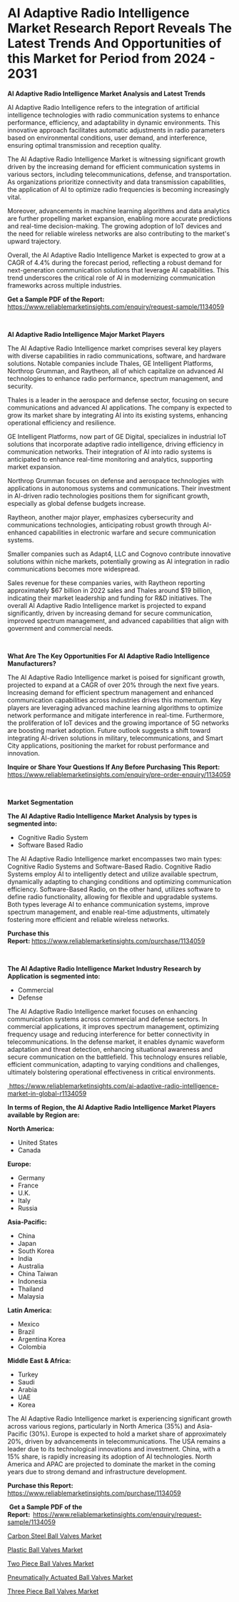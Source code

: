 <p><h1>AI Adaptive Radio Intelligence Market Research Report Reveals The Latest Trends And Opportunities of this Market for Period from 2024 - 2031</h1></p><p><strong>AI Adaptive Radio Intelligence Market Analysis and Latest Trends</strong></p>
<p><p>AI Adaptive Radio Intelligence refers to the integration of artificial intelligence technologies with radio communication systems to enhance performance, efficiency, and adaptability in dynamic environments. This innovative approach facilitates automatic adjustments in radio parameters based on environmental conditions, user demand, and interference, ensuring optimal transmission and reception quality.</p><p>The AI Adaptive Radio Intelligence Market is witnessing significant growth driven by the increasing demand for efficient communication systems in various sectors, including telecommunications, defense, and transportation. As organizations prioritize connectivity and data transmission capabilities, the application of AI to optimize radio frequencies is becoming increasingly vital. </p><p>Moreover, advancements in machine learning algorithms and data analytics are further propelling market expansion, enabling more accurate predictions and real-time decision-making. The growing adoption of IoT devices and the need for reliable wireless networks are also contributing to the market's upward trajectory. </p><p>Overall, the AI Adaptive Radio Intelligence Market is expected to grow at a CAGR of 4.4% during the forecast period, reflecting a robust demand for next-generation communication solutions that leverage AI capabilities. This trend underscores the critical role of AI in modernizing communication frameworks across multiple industries.</p></p>
<p><strong>Get a Sample PDF of the Report:&nbsp;</strong> <a href="https://www.reliablemarketinsights.com/enquiry/request-sample/1134059?utm_campaign=1264&utm_medium=2&utm_source=Github&utm_content=ia&utm_term=08102024&utm_id=ai-adaptive-radio-intelligence">https://www.reliablemarketinsights.com/enquiry/request-sample/1134059</a></p>
<p>&nbsp;</p>
<p><strong>AI Adaptive Radio Intelligence Major Market Players</strong></p>
<p><p>The AI Adaptive Radio Intelligence market comprises several key players with diverse capabilities in radio communications, software, and hardware solutions. Notable companies include Thales, GE Intelligent Platforms, Northrop Grumman, and Raytheon, all of which capitalize on advanced AI technologies to enhance radio performance, spectrum management, and security.</p><p>Thales is a leader in the aerospace and defense sector, focusing on secure communications and advanced AI applications. The company is expected to grow its market share by integrating AI into its existing systems, enhancing operational efficiency and resilience.</p><p>GE Intelligent Platforms, now part of GE Digital, specializes in industrial IoT solutions that incorporate adaptive radio intelligence, driving efficiency in communication networks. Their integration of AI into radio systems is anticipated to enhance real-time monitoring and analytics, supporting market expansion.</p><p>Northrop Grumman focuses on defense and aerospace technologies with applications in autonomous systems and communications. Their investment in AI-driven radio technologies positions them for significant growth, especially as global defense budgets increase.</p><p>Raytheon, another major player, emphasizes cybersecurity and communications technologies, anticipating robust growth through AI-enhanced capabilities in electronic warfare and secure communication systems.</p><p>Smaller companies such as Adapt4, LLC and Cognovo contribute innovative solutions within niche markets, potentially growing as AI integration in radio communications becomes more widespread.</p><p>Sales revenue for these companies varies, with Raytheon reporting approximately $67 billion in 2022 sales and Thales around $19 billion, indicating their market leadership and funding for R&D initiatives. The overall AI Adaptive Radio Intelligence market is projected to expand significantly, driven by increasing demand for secure communication, improved spectrum management, and advanced capabilities that align with government and commercial needs.</p></p>
<p>&nbsp;</p>
<p><strong>What Are The Key Opportunities For AI Adaptive Radio Intelligence Manufacturers?</strong></p>
<p><p>The AI Adaptive Radio Intelligence market is poised for significant growth, projected to expand at a CAGR of over 20% through the next five years. Increasing demand for efficient spectrum management and enhanced communication capabilities across industries drives this momentum. Key players are leveraging advanced machine learning algorithms to optimize network performance and mitigate interference in real-time. Furthermore, the proliferation of IoT devices and the growing importance of 5G networks are boosting market adoption. Future outlook suggests a shift toward integrating AI-driven solutions in military, telecommunications, and Smart City applications, positioning the market for robust performance and innovation.</p></p>
<p><strong>Inquire or Share Your Questions If Any Before Purchasing This Report:</strong> <a href="https://www.reliablemarketinsights.com/enquiry/pre-order-enquiry/1134059?utm_campaign=1264&utm_medium=2&utm_source=Github&utm_content=ia&utm_term=08102024&utm_id=ai-adaptive-radio-intelligence">https://www.reliablemarketinsights.com/enquiry/pre-order-enquiry/1134059</a></p>
<p>&nbsp;</p>
<p><strong>Market Segmentation</strong></p>
<p><strong>The AI Adaptive Radio Intelligence Market Analysis by types is segmented into:</strong></p>
<p><ul><li>Cognitive Radio System</li><li>Software Based Radio</li></ul></p>
<p><p>The AI Adaptive Radio Intelligence market encompasses two main types: Cognitive Radio Systems and Software-Based Radio. Cognitive Radio Systems employ AI to intelligently detect and utilize available spectrum, dynamically adapting to changing conditions and optimizing communication efficiency. Software-Based Radio, on the other hand, utilizes software to define radio functionality, allowing for flexible and upgradable systems. Both types leverage AI to enhance communication systems, improve spectrum management, and enable real-time adjustments, ultimately fostering more efficient and reliable wireless networks.</p></p>
<p><strong>Purchase this Report:&nbsp;</strong><a href="https://www.reliablemarketinsights.com/purchase/1134059?utm_campaign=1264&utm_medium=2&utm_source=Github&utm_content=ia&utm_term=08102024&utm_id=ai-adaptive-radio-intelligence">https://www.reliablemarketinsights.com/purchase/1134059</a></p>
<p>&nbsp;</p>
<p><strong>The AI Adaptive Radio Intelligence Market Industry Research by Application is segmented into:</strong></p>
<p><ul><li>Commercial</li><li>Defense</li></ul></p>
<p><p>The AI Adaptive Radio Intelligence market focuses on enhancing communication systems across commercial and defense sectors. In commercial applications, it improves spectrum management, optimizing frequency usage and reducing interference for better connectivity in telecommunications. In the defense market, it enables dynamic waveform adaptation and threat detection, enhancing situational awareness and secure communication on the battlefield. This technology ensures reliable, efficient communication, adapting to varying conditions and challenges, ultimately bolstering operational effectiveness in critical environments.</p></p>
<p><a href="https://www.reliablemarketinsights.com/ai-adaptive-radio-intelligence-market-in-global-r1134059?utm_campaign=1264&utm_medium=2&utm_source=Github&utm_content=ia&utm_term=08102024&utm_id=ai-adaptive-radio-intelligence">&nbsp;https://www.reliablemarketinsights.com/ai-adaptive-radio-intelligence-market-in-global-r1134059</a></p>
<p><strong>In terms of Region, the AI Adaptive Radio Intelligence Market Players available by Region are:</strong></p>
<p>
    <p> <strong> North America: </strong>
        <ul>
            <li>United States</li>
            <li>Canada</li>
        </ul>
        </p> 
    <p> <strong> Europe: </strong>
        <ul>
            <li>Germany</li>
            <li>France</li>
            <li>U.K.</li>
            <li>Italy</li>
            <li>Russia</li>
        </ul>
        </p> 
    <p> <strong> Asia-Pacific: </strong>
        <ul>
            <li>China</li>
            <li>Japan</li>
            <li>South Korea</li>
            <li>India</li>
            <li>Australia</li>
            <li>China Taiwan</li>
            <li>Indonesia</li>
            <li>Thailand</li>
            <li>Malaysia</li>
        </ul>
        </p> 
    <p> <strong> Latin America: </strong>
        <ul>
            <li>Mexico</li>
            <li>Brazil</li>
            <li>Argentina Korea</li>
            <li>Colombia</li>
        </ul>
        </p> 
    <p> <strong> Middle East & Africa: </strong>
        <ul>
            <li>Turkey</li>
            <li>Saudi</li>
            <li>Arabia</li>
            <li>UAE</li>
            <li>Korea</li>
        </ul>
    </p>
    </p>
<p><p>The AI Adaptive Radio Intelligence market is experiencing significant growth across various regions, particularly in North America (35%) and Asia-Pacific (30%). Europe is expected to hold a market share of approximately 20%, driven by advancements in telecommunications. The USA remains a leader due to its technological innovations and investment. China, with a 15% share, is rapidly increasing its adoption of AI technologies. North America and APAC are projected to dominate the market in the coming years due to strong demand and infrastructure development.</p></p>
<p><strong>Purchase this Report: </strong><a href="https://www.reliablemarketinsights.com/purchase/1134059?utm_campaign=1264&utm_medium=2&utm_source=Github&utm_content=ia&utm_term=08102024&utm_id=ai-adaptive-radio-intelligence">https://www.reliablemarketinsights.com/purchase/1134059</a></p>
<p>&nbsp;<strong>Get a Sample PDF of the Report:&nbsp;&nbsp;</strong><a href="https://www.reliablemarketinsights.com/enquiry/request-sample/1134059?utm_campaign=1264&utm_medium=2&utm_source=Github&utm_content=ia&utm_term=08102024&utm_id=ai-adaptive-radio-intelligence">https://www.reliablemarketinsights.com/enquiry/request-sample/1134059</a></p>
<p><strong></strong></p>
<p><p><a href="https://www.linkedin.com/pulse/mapping-carbon-steel-ball-valves-market-trends-challenges-fxhve?utm_campaign=1264&utm_medium=2&utm_source=Github&utm_content=ia&utm_term=08102024&utm_id=ai-adaptive-radio-intelligence">Carbon Steel Ball Valves Market</a></p><p><a href="https://www.linkedin.com/pulse/pulse-plastic-ball-valves-rhythms-change-market-resonance-luuje?utm_campaign=1264&utm_medium=2&utm_source=Github&utm_content=ia&utm_term=08102024&utm_id=ai-adaptive-radio-intelligence">Plastic Ball Valves Market</a></p><p><a href="https://www.linkedin.com/pulse/global-two-piece-ball-valves-market-trends-innovations-forward-looking-j6bfe?utm_campaign=1264&utm_medium=2&utm_source=Github&utm_content=ia&utm_term=08102024&utm_id=ai-adaptive-radio-intelligence">Two Piece Ball Valves Market</a></p><p><a href="https://www.linkedin.com/pulse/pneumatically-actuated-ball-valves-market-trends-focusing-rg6oe?utm_campaign=1264&utm_medium=2&utm_source=Github&utm_content=ia&utm_term=08102024&utm_id=ai-adaptive-radio-intelligence">Pneumatically Actuated Ball Valves Market</a></p><p><a href="https://www.linkedin.com/pulse/three-piece-ball-valves-market-size-share-analysis-growth-oavye?utm_campaign=1264&utm_medium=2&utm_source=Github&utm_content=ia&utm_term=08102024&utm_id=ai-adaptive-radio-intelligence">Three Piece Ball Valves Market</a></p></p>